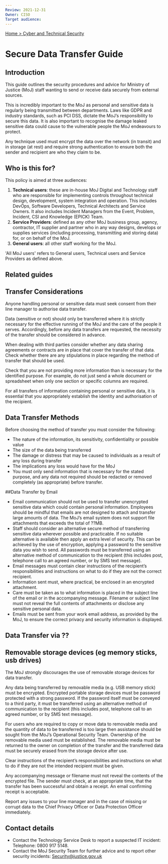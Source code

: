 ```yaml
---
Review: 2021-12-31
Owner: CISO
Target audience:
---
```


[Home > Cyber and Technical Security](home-security-policies-guides.md)

# Secure Data Transfer Guide

## Introduction

This guide outlines the security procedures and advice for Ministry of Justice (MoJ) staff wanting to send or receive data securely from external sources.  

This is incredibly important to the MoJ as personal and sensitive data is regularly being transmitted between departments.  Laws like GDPR and industry standards, such as PCI DSS, dictate the MoJ’s responsibility to secure this data.  It is also important to recognise the damage leaked sensitive data could cause to the vulnerable people the MoJ endeavours to protect.

Any technique used must encrypt the data over the network (in transit) and in storage (at rest) and require strong authentication to ensure both the sender and recipient are who they claim to be.

## Who is this for?

This policy is aimed at three audiences:

1. **Technical users**: these are in-house MoJ Digital and Technology staff who are responsible for implementing controls throughout technical design, development, system integration and operation. This includes DevOps, Software Developers, Technical Architects and Service Owners. It also includes Incident Managers from the Event, Problem, Incident, CSI and Knowledge (EPICK) Team.
2. **Service Providers**: defined as any other MoJ business group, agency, contractor, IT supplier and partner who in any way designs, develops or supplies services (including processing, transmitting and storing data) for, or on behalf of the MoJ.
3. **General users**: all other staff working for the MoJ.

'All MoJ users' refers to General users, Technical users and Service Providers as defined above.

## Related guides



## Transfer Considerations

Anyone handling personal or sensitive data must seek consent from their line manager to authorise data transfer.

Data (sensitive or not) should only be transferred where it is strictly necessary for the effective running of the MoJ and the care of the people it serves. Accordingly, before any data transfers are requested, the necessity of the transfer should be considered in advance.

When dealing with third parties consider whether any data sharing agreements or contracts are in place that cover the transfer of that data. Check whether there are any stipulations in place regarding the method of transfer that should be used.

Check that you are not providing more information than is necessary for the identified purpose. For example, do not just send a whole document or spreadsheet when only one section or specific columns are required.

For all transfers of information containing personal or sensitive data, it is essential that you appropriately establish the identity and authorisation of the recipient.

## Data Transfer Methods

Before choosing the method of transfer you must consider the following:

- The nature of the information, its sensitivity, confidentiality or possible value
- The size of the data being transferred
- The damage or distress that may be caused to individuals as a result of any loss during
transfer
- The implications any loss would have for the MoJ
- You must only send information that is necessary for the stated purpose, and any data not required should be redacted or removed completely (as appropriate) before transfer.

##Data Transfer by Email

- Email communication should not be used to transfer unencrypted sensitive data which could contain personal information. Employees should be mindful that emails are not designed to
attach and transfer large amounts of data. The MoJ’s email system does not support file
attachments that exceeds the total of ??MB.
- Staff should consider an alternative secure method of transferring sensitive data wherever
possible and practicable. If no suitable alternative is available then apply an extra level of
security. This can be achieved by the use of encryption, applying a password to the sensitive
data you wish to send. All passwords must be transferred using an alternative method of
communication to the recipient (this includes post, telephone call to an agreed number, or
by SMS text message).
- Email messages must contain clear instructions of the recipient’s responsibilities and
instructions on what to do if they are not the correct recipient.
- Information sent must, where practical, be enclosed in an encrypted attachment.
- Care must be taken as to what information is placed in the subject line of the email or in the
accompanying message. Filename or subject line must not reveal the full contents of attachments or disclose any sensitive personal data.
- Emails must be sent from your work email address, as provided by the MoJ, to ensure the
correct privacy and security information is displayed.

## Data Transfer via ??


## Removable storage devices (eg memory sticks, usb drives)

The MoJ strongly discourages the use of removable storage devices for data transfer.

Any data being transferred by removable media (e.g. USB memory stick) must be encrypted.
Encrypted portable storage devices must be password protected with a strong password. If the
password itself must be conveyed to a third party, it must be transferred using an alternative
method of communication to the recipient (this includes post, telephone call to an agreed number,
or by SMS text message).

For users who are required to copy or move data to removable media and the quantity of data to be
transferred is too large then assistance should be sought from the MoJ’s Operational Security Team.
Ownership of the removable media used must be established. The removable media must be
returned to the owner on completion of the transfer and the transferred data must be securely
erased from the storage device after use.

Clear instructions of the recipient’s responsibilities and instructions on what to do if they are not the intended recipient must be given.

Any accompanying message or filename must not reveal the contents of the encrypted file.  The sender must check, at an appropriate time, that the transfer has been successful and obtain a receipt. An email confirming receipt is acceptable.

Report any issues to your line manager and in the case of missing or corrupt data to the Chief Privacy
Officer or Data Protection Officer immediately.


## Contact details

- Contact the Technology Service Desk to report a suspected IT incident: Telephone: 0800 917 5148.
- Contact the MoJ Security Team for further advice and to report other security incidents: [Security@justice.gov.uk](mailto:Security@justice.gov.uk)
